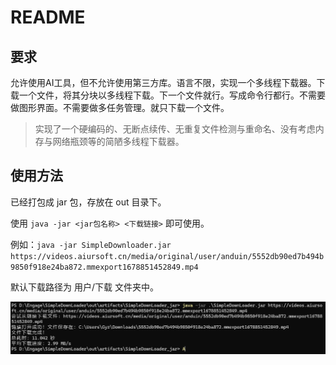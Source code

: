 # README

## 要求

允许使用AI工具，但不允许使用第三方库。语言不限，实现一个多线程下载器。下载一个文件，将其分块以多线程下载。下一个文件就行。写成命令行都行。不需要做图形界面。不需要做多任务管理。就只下载一个文件。

> 实现了一个硬编码的、无断点续传、无重复文件检测与重命名、没有考虑内存与网络瓶颈等的简陋多线程下载器。

## 使用方法

已经打包成 jar 包，存放在 out 目录下。

使用 `java -jar <jar包名称> <下载链接>` 即可使用。

例如：`java -jar SimpleDownloader.jar https://videos.aiursoft.cn/media/original/user/anduin/5552db90ed7b494b9850f918e24ba872.mmexport1678851452849.mp4`

默认下载路径为 用户/下载 文件夹中。

![img.png](fig%2Fimg.png)


